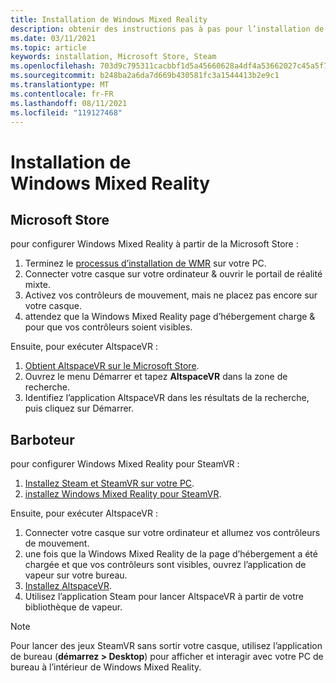 ```yaml
---
title: Installation de Windows Mixed Reality
description: obtenir des instructions pas à pas pour l’installation de AltspaceVR sur un appareil Windows Mixed Reality à partir de Microsoft ou de magasins à vapeur.
ms.date: 03/11/2021
ms.topic: article
keywords: installation, Microsoft Store, Steam
ms.openlocfilehash: 703d9c795311cacbbf1d5a45660628a4df4a53662027c45a5f7a9ae400c36d2c
ms.sourcegitcommit: b248ba2a6da7d669b430581fc3a1544413b2e9c1
ms.translationtype: MT
ms.contentlocale: fr-FR
ms.lasthandoff: 08/11/2021
ms.locfileid: "119127468"
---
```

# <a name="windows-mixed-reality-installation"></a>Installation de Windows Mixed Reality

## <a name="microsoft-store"></a>Microsoft Store

pour configurer Windows Mixed Reality à partir de la Microsoft Store :
1. Terminez le [processus d’installation de WMR](https://docs.microsoft.com/windows/mixed-reality/enthusiast-guide/set-up-windows-mixed-reality) sur votre PC.
2. Connecter votre casque sur votre ordinateur & ouvrir le portail de réalité mixte.
3. Activez vos contrôleurs de mouvement, mais ne placez pas encore sur votre casque.
4. attendez que la Windows Mixed Reality page d’hébergement charge & pour que vos contrôleurs soient visibles.

Ensuite, pour exécuter AltspaceVR :
1. [Obtient AltspaceVR sur le Microsoft Store](https://www.microsoft.com/p/altspacevr/9nvr7mn2fchq).
2. Ouvrez le menu Démarrer et tapez **AltspaceVR** dans la zone de recherche.
3. Identifiez l’application AltspaceVR dans les résultats de la recherche, puis cliquez sur Démarrer.

## <a name="steam"></a>Barboteur

pour configurer Windows Mixed Reality pour SteamVR :
1. [Installez Steam et SteamVR sur votre PC](https://support.steampowered.com/kb_article.php?ref=5608-UPAH-6427).
2. [installez Windows Mixed Reality pour SteamVR](http://store.steampowered.com/app/719950/Windows_Mixed_Reality_SteamVR_preview/).

Ensuite, pour exécuter AltspaceVR :
1. Connecter votre casque sur votre ordinateur et allumez vos contrôleurs de mouvement.
2. une fois que la Windows Mixed Reality de la page d’hébergement a été chargée et que vos contrôleurs sont visibles, ouvrez l’application de vapeur sur votre bureau.
3. [Installez AltspaceVR](https://store.steampowered.com/app/407060/AltspaceVR/).
4. Utilisez l’application Steam pour lancer AltspaceVR à partir de votre bibliothèque de vapeur.

> [!NOTE]
> Pour lancer des jeux SteamVR sans sortir votre casque, utilisez l’application de bureau (**démarrez > Desktop**) pour afficher et interagir avec votre PC de bureau à l’intérieur de Windows Mixed Reality.